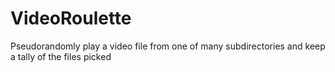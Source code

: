 # VideoRoulette
Pseudorandomly play a video file from one of many subdirectories and keep a tally of the files picked
